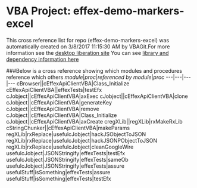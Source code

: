 # VBA Project: effex-demo-markers-excel
This cross reference list for repo (effex-demo-markers-excel) was automatically created on 3/8/2017 11:15:30 AM by VBAGit.For more information see the [desktop liberation site](http://ramblings.mcpher.com/Home/excelquirks/drivesdk/gettinggithubready "desktop liberation")
You can see [library and dependency information here](dependencies.md)

###Below is a cross reference showing which modules and procedures reference which others
*module*|*proc*|*referenced by module*|*proc*
---|---|---|---
cBrowser||cEffexApiClientVBA|Class_Initialize
cEffexApiClientVBA||effexTests|testEfx
cJobject||cEffexApiClientVBA|axExec
cJobject||cEffexApiClientVBA|clone
cJobject||cEffexApiClientVBA|generateKey
cJobject||cEffexApiClientVBA|remove
cJobject||cEffexApiClientVBA|Class_Initialize
cJobject||cEffexApiClientVBA|axCreate
cregXLib||regXLib|rxMakeRxLib
cStringChunker||cEffexApiClientVBA|makeParams
regXLib|rxReplace|usefulcJobject|hackJSObjectToJSON
regXLib|rxReplace|usefulcJobject|hackJSONPObjectToJSON
regXLib|rxReplace|usefulcJobject|cleanGoogleWire
usefulcJobject|JSONStringify|effexTests|testEfx
usefulcJobject|JSONStringify|effexTests|sameOb
usefulcJobject|JSONStringify|effexTests|assure
usefulStuff|isSomething|effexTests|assure
usefulStuff|isSomething|effexTests|testEfx
